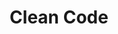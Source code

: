 ---
title: "Clean Code"
description: "Curso de Clean Code"
file: "/src/content/certifications/CleanCode.pdf"
--- 